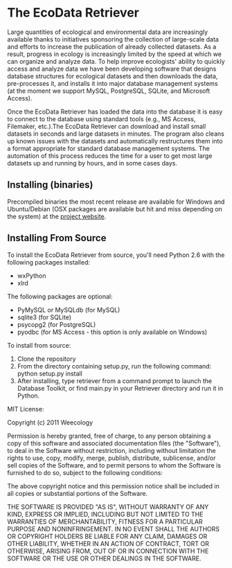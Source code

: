 The EcoData Retriever
=====================

Large quantities of ecological and environmental data are increasingly available thanks to initiatives sponsoring the collection of large-scale data and efforts to increase the publication of already collected datasets. As a result, progress in ecology is increasingly limited by the speed at which we can organize and analyze data. To help improve ecologists' ability to quickly access and analyze data we have been developing software that designs database structures for ecological datasets and then downloads the data, pre-processes it, and installs it into major database management systems (at the moment we support MySQL, PostgreSQL, SQLite, and Microsoft Access).

Once the EcoData Retriever has loaded the data into the database it is easy to connect to the database using standard tools (e.g., MS Access, Filemaker, etc.).The EcoData Retriever can download and install small datasets in seconds and large datasets in minutes. The program also cleans up known issues with the datasets and automatically restructures them into a format appropriate for standard database management systems. The automation of this process reduces the time for a user to get most large datasets up and running by hours, and in some cases days.


Installing (binaries)
---------------------

Precompiled binaries the most recent release are available for Windows and Ubuntu/Debian (OSX packages are available but hit and miss depending on the system) at the [project website](http://ecodataretriever.org).


Installing From Source
----------------------

To install the EcoData Retriever from source, you'll need Python 2.6 with the following packages installed:

* wxPython
* xlrd

The following packages are optional:

* PyMySQL or MySQLdb (for MySQL)
* sqlite3 (for SQLite)
* psycopg2 (for PostgreSQL)
* pyodbc (for MS Access - this option is only available on Windows)

To install from source:

1. Clone the repository
2. From the directory containing setup.py, run the following command: python setup.py install
3. After installing, type retriever from a command prompt to launch the Database Toolkit,
   or find main.py in your Retriever directory and run it in Python.

MIT License:

Copyright (c) 2011 Weecology

Permission is hereby granted, free of charge, to any person obtaining a copy of this software and associated documentation files (the "Software"), to deal in the Software without restriction, including without limitation the rights to use, copy, modify, merge, publish, distribute, sublicense, and/or sell copies of the Software, and to permit persons to whom the Software is furnished to do so, subject to the following conditions:

The above copyright notice and this permission notice shall be included in all copies or substantial portions of the Software.

THE SOFTWARE IS PROVIDED "AS IS", WITHOUT WARRANTY OF ANY KIND, EXPRESS OR IMPLIED, INCLUDING BUT NOT LIMITED TO THE WARRANTIES OF MERCHANTABILITY, FITNESS FOR A PARTICULAR PURPOSE AND NONINFRINGEMENT. IN NO EVENT SHALL THE AUTHORS OR COPYRIGHT HOLDERS BE LIABLE FOR ANY CLAIM, DAMAGES OR OTHER LIABILITY, WHETHER IN AN ACTION OF CONTRACT, TORT OR OTHERWISE, ARISING FROM, OUT OF OR IN CONNECTION WITH THE SOFTWARE OR THE USE OR OTHER DEALINGS IN THE SOFTWARE.


